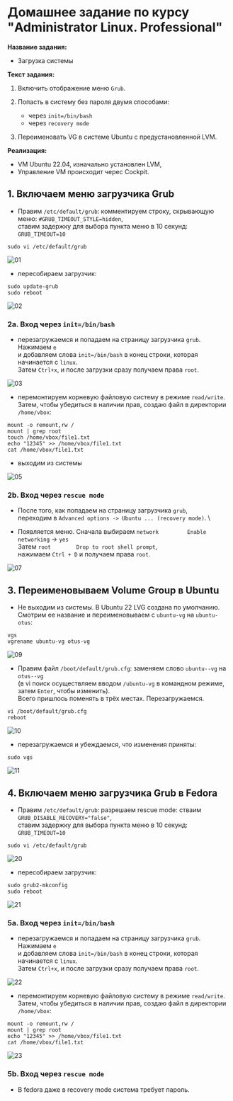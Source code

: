 # Домашнее задание по курсу "Administrator Linux. Professional"

**Название задания:** 

  - Загрузка системы

**Текст задания:** 

  1. Включить отображение меню ```Grub```.

  2. Попасть в систему без пароля двумя способами:
     - через ```init=/bin/bash```
     - через ```recovery mode```

  3. Переименовать VG в системе Ubuntu с предустановленной LVM. 

**Реализация:**

  - VM Ubuntu 22.04, изначально установлен LVM,
  - Управление VM происходит черес Cockpit.

## 1. Включаем меню загрузчика Grub

  - Правим ```/etc/default/grub```: комментируем строку, скрывающую меню: ```#GRUB_TIMEOUT_STYLE=hidden```, \
    ставим задержку для выбора пункта меню в 10 секунд: ```GRUB_TIMEOUT=10```
    
```
sudo vi /etc/default/grub
```

![01](./screenshots/01.png)

 - пересобираем загрузчик:

```
sudo update-grub
sudo reboot
```

![02](./screenshots/02.png)

### 2a. Вход через ```init=/bin/bash```

 - перезагружаемся и попадаем на страницу загрузчика ```grub```.  Нажимаем ```e``` \
  и добавляем слова ```init=/bin/bash``` в конец строки, которая начинается с ```linux```. \
  Затем ```Ctrl+x```, и после загрузки сразу получаем права ```root```.

![03](./screenshots/03.png)

 - перемонтируем корневую файловую систему в режиме ```read/write```. \
   Затем, чтобы убедиться в наличии прав, создаю файл в директории ```/home/vbox```:

```
mount -o remount,rw /
mount | grep root
touch /home/vbox/file1.txt
echo "12345" >> /home/vbox/file1.txt 
cat /home/vbox/file1.txt
```

 - выходим из системы

![05](./screenshots/05.png)

### 2b. Вход через ```rescue mode```

 - После того, как попадаем на страницу загрузчика ```grub```, \
   переходим в ```Advanced options -> Ubuntu ... (recovery mode)```. \

 - Появляется меню. Сначала выбираем ```network         Enable networking``` -> ```yes```\
   Затем  ```root        Drop to root shell prompt```, \
   нажимаем ```Ctrl + D``` и получаем права ```root```.

![07](./screenshots/07.png)

## 3. Переименовываем Volume Group в Ubuntu

  - Не выходим из системы. В Ubuntu 22 LVG создана по умолчанию. \
    Смотрим ее название и переименовываем с ```ubuntu-vg``` на ```ubuntu-otus```:

```
vgs
vgrename ubuntu-vg otus-vg
```

![09](./screenshots/09.png)

  - Правим файл ```/boot/default/grub.cfg```: заменяем слово ```ubuntu--vg``` на ```otus--vg``` \
    (в vi поиск осуществляем вводом ```/ubuntu-vg``` в командном режиме, затем ```Enter```, чтобы изменить). \
    Всего пришлось поменять в трёх местах. Перезагружаемся.

```
vi /boot/default/grub.cfg
reboot
```

![10](./screenshots/10.png)

  - перезагружаемся и убеждаемся, что изменения приняты:

```
sudo vgs
```

![11](./screenshots/11.png)

## 4. Включаем меню загрузчика Grub в Fedora

  - Правим ```/etc/default/grub```: разрешаем rescue mode: стваим ```GRUB_DISABLE_RECOVERY="false"```, \
    ставим задержку для выбора пункта меню в 10 секунд: ```GRUB_TIMEOUT=10```
    
```
sudo vi /etc/default/grub
```

![20](./screenshots/20.png)

 - пересобираем загрузчик:

```
sudo grub2-mkconfig
sudo reboot
```

![21](./screenshots/21.png)

### 5a. Вход через ```init=/bin/bash```

 - перезагружаемся и попадаем на страницу загрузчика ```grub```.  Нажимаем ```e``` \
  и добавляем слова ```init=/bin/bash``` в конец строки, которая начинается с ```linux```. \
  Затем ```Ctrl+x```, и после загрузки сразу получаем права ```root```.

![22](./screenshots/22.png)

 - перемонтируем корневую файловую систему в режиме ```read/write```. \
   Затем, чтобы убедиться в наличии прав, создаю файл в директории ```/home/vbox```:

```
mount -o remount,rw /
mount | grep root
echo "12345" >> /home/vbox/file1.txt 
cat /home/vbox/file1.txt
```

![23](./screenshots/23.png)

### 5b. Вход через ```rescue mode```

 - В fedora даже в recovery mode система требует пароль. 
